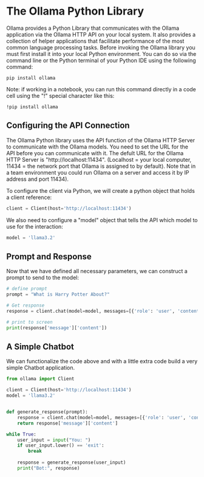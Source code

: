 The Ollama Python Library
=========================

Ollama provides a Python Library that communicates with the Ollama application via the Ollama HTTP API on your local system.  It also provides a collection of helper applications that facilitate performance of the most common language processing tasks.  Before invoking the Ollama library you must first install it into your local Python environment.  You can do so via the command line or the Python terminal of your Python IDE using the following command:

```
pip install ollama
```

Note:  if working in a notebook, you can run this command directly in a code cell using the "!" special character like this:

```
!pip install ollama
```

Configuring the API Connection
-------------------------------------
The Ollama Python library uses the API function of the Ollama HTTP Server to communicate with the Ollama models.  You need to set the URL for the API before you can communicate with it.  The defult URL for the Ollama HTTP Server is "http://localhost:11434". (Localhost = your local computer, 11434 = the network port that Ollama is assigned to by default). Note that in a team environment you could run Ollama on a server and access it by IP address and port 11434).

To configure the client via Python, we will create a python object that holds a client reference:

```py
client = Client(host='http://localhost:11434')
```

We also need to configure a "model" object that tells the API which model to use for the interaction:

```py
model = 'llama3.2'
```

Prompt and Response
-------------------

Now that we have defined all necessary parameters, we can construct a prompt to send to the model:

```py
# define prompt
prompt = "What is Harry Potter About?"

# Get response
response = client.chat(model=model, messages=[{'role': 'user', 'content': prompt}])

# print to screen
print(response['message']['content'])

```

A Simple Chatbot
----------------

We can functionalize the code above and with a little extra code build a very simple Chatbot application.

```py
from ollama import Client

client = Client(host='http://localhost:11434')
model = 'llama3.2'


def generate_response(prompt):
    response = client.chat(model=model, messages=[{'role': 'user', 'content': prompt}])
    return response['message']['content']

while True:
    user_input = input("You: ")
    if user_input.lower() == 'exit':
        break
    
    response = generate_response(user_input)
    print("Bot:", response)
```





